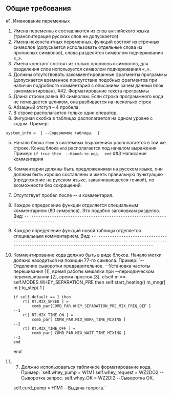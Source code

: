 ## Общие требования
#1. Именование переменных
1.	Имена переменных составляются из слов английского языка (транслитерация русских слов не допускается).
2.	Имена неконстантных переменных, функций состоят из строчных символов (допускается использовать отдельные слова из прописных символов), слова разделятся символом подчеркивания «_».
3.	Имена констант состоят из только прописных символов, для разделения слов используется символом подчеркивания «_».
4.	Должны отсутствовать закомментированные фрагменты программы (допускается временное присутствие подобных фрагментов при наличии подробного комментария с описанием зачем данный блок закомментирован).
##2. Форматирование текста программы
1.	Длина строки равна 80 символам. Если строка программного кода не помещается целиком, она разбивается на несколько строк
2.	Абзацный отступ – 4 пробела.   
3.	В строке располагается только один оператор.
4.	Фигурная скобка в таблицах располагается на одном уровне с кодом. 
Пример: 

`system_info = 
    {
    --Содержимое таблицы. 
    }`
	
5. Начало блока `then` в системных выражениях располагается в той же строке. Конец блока `end` располагается под началом выражения.
Пример: 
`if true then 
  --Какой-то код. 
end`
##3 Написание комментария
1.	Комментарии должны быть предложениями на русском языке, они должны быть хорошо составлены и иметь правильную пунктуацию (предложение на русском языке, заканчивающееся точкой), по возможности без сокращений.
2.	Отсутствует пробел после -- и комментария.
4.	Каждое определение функции отделяется специальным комментарием (80 символов). Это подобно заголовкам разделов. Вид:
`-- -----------------------------------------------------------------------------`
5.	Каждое определение функций новой таблицы отделяется специальным комментарием.  Вид:
`-- -----------------------------------------------------------------------------
 -- -----------------------------------------------------------------------------`
6.	Комментирование кода должно быть в виде блоков. Начало метки должно находиться на позиции 77-го символа. 
Пример:
    `--Отделение сыворотки предварительное.
    --Установка частоты перешивания [1], время работы мешалки при
    --периодическом перемешивании [2], время простоя [3].
    elseif m == self.MODES.WHEY_SEPARATION_PRE then
        self:start_heating()
        m_mngr[ m ]:to_step( 1 )

        if self.default == 1 then
            rt[ RT.MIX_SPEED ] =
                comb_par[COMB_PAR.WHEY_SEPARATION_PRE_MIX_FREQ_DEF ]        --1
            rt[ RT.MIX_TIME_ON ] =
                comb_par[ COMB_PAR.MIX_WORK_TIME_MIXING ]                   --2
            rt[ RT.MIX_TIME_OFF ] =
                comb_par[ COMB_PAR.MIX_WAIT_TIME_MIXING ]                   --3
        end
    end`
7. 7.	Должно использоваться табличное форматирование кода.
Пример:
   `self.whey_pump    = W1M1
    self.whey_request = WZ2DO2            --Сыворотка запрос.
    self.whey_OK      = WZ2DI2            --Сыворотка ОК.

    self.curd_pump    = H1M1              --Выдача творога.`



